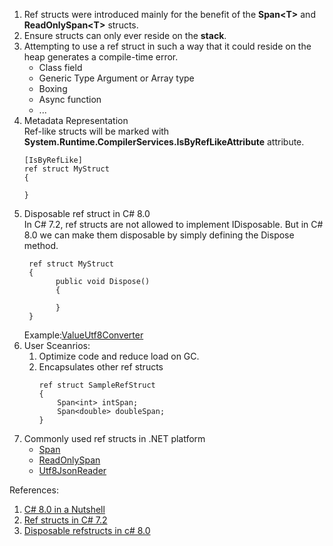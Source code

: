 1. Ref structs were introduced mainly for the benefit of the **Span\<T>** and **ReadOnlySpan\<T>** structs. 
2. Ensure structs can only ever reside on the **stack**.
3. Attempting to use a ref struct in such a way that it could reside on the heap generates a compile-time error.
    - Class field
    - Generic Type Argument or Array type
    - Boxing
    - Async function
    - ...
 4. Metadata Representation  
    Ref-like structs will be marked with **System.Runtime.CompilerServices.IsByRefLikeAttribute** attribute.
     ```
     [IsByRefLike]
     ref struct MyStruct 
     {

     } 
     ```
 5. Disposable ref struct in C# 8.0  
    In C# 7.2, ref structs are not allowed to implement IDisposable. 
    But in C# 8.0 we can make them disposable by simply defining the Dispose method.
    ```
     ref struct MyStruct 
     {
           public void Dispose()  
           {  

           }  
     } 
    ```
    Example:[ValueUtf8Converter](https://github.com/dotnet/corefx/blob/a10890f4ffe0fadf090c922578ba0e606ebdd16c/src/Common/src/System/Text/ValueUtf8Converter.cs)
 6. User Sceanrios:
    1. Optimize code and reduce load on GC.
    2. Encapsulates other ref structs
        ```
        ref struct SampleRefStruct
        {
            Span<int> intSpan;
            Span<double> doubleSpan;
        }
        ```
 7. Commonly used ref structs in .NET platform
    - [Span<T>](https://github.com/dotnet/runtime/blob/main/src/libraries/System.Private.CoreLib/src/System/Span.cs)
    - [ReadOnlySpan<T>](https://github.com/dotnet/runtime/blob/main/src/libraries/System.Private.CoreLib/src/System/ReadOnlySpan.cs)
    - [Utf8JsonReader](https://github.com/dotnet/runtime/blob/main/src/libraries/System.Text.Json/src/System/Text/Json/Reader/Utf8JsonReader.cs)
    
  References:
  1. [C# 8.0 in a Nutshell](https://learning.oreilly.com/library/view/c-8-0-in/9781492051121/ch03.html#ref_structs)
  2. [Ref structs in C# 7.2](https://kalapos.net/Blog/ShowPost/DotNetConceptOfTheWeek16-RefStruct)
  3. [Disposable refstructs in c# 8.0](https://tooslowexception.com/disposable-ref-structs-in-c-8-0/)
    
